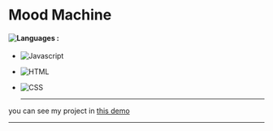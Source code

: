 # Mood Machine

#### ![Languages](https://img.shields.io/github/languages/count/zeynab-jalalian/Mood-Machine) :
 - ![Javascript](https://img.shields.io/badge/javascript-yellow) 
 - ![HTML](https://img.shields.io/badge/Html-orange)
 - ![CSS](https://img.shields.io/badge/Css-blue)
   
   ---
 you can see my project in [this demo](https://zeynab-jalalian.github.io/Mood-Machine/)
  ___
